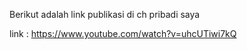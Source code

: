 Berikut adalah link publikasi di ch pribadi saya

link : https://www.youtube.com/watch?v=uhcUTiwi7kQ
